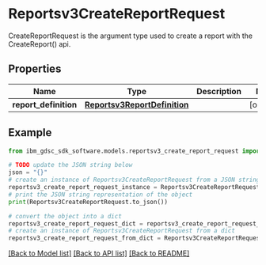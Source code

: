 # Reportsv3CreateReportRequest

CreateReportRequest is the argument type used to create a report with the CreateReport() api.

## Properties

Name | Type | Description | Notes
------------ | ------------- | ------------- | -------------
**report_definition** | [**Reportsv3ReportDefinition**](Reportsv3ReportDefinition.md) |  | [optional] 

## Example

```python
from ibm_gdsc_sdk_software.models.reportsv3_create_report_request import Reportsv3CreateReportRequest

# TODO update the JSON string below
json = "{}"
# create an instance of Reportsv3CreateReportRequest from a JSON string
reportsv3_create_report_request_instance = Reportsv3CreateReportRequest.from_json(json)
# print the JSON string representation of the object
print(Reportsv3CreateReportRequest.to_json())

# convert the object into a dict
reportsv3_create_report_request_dict = reportsv3_create_report_request_instance.to_dict()
# create an instance of Reportsv3CreateReportRequest from a dict
reportsv3_create_report_request_from_dict = Reportsv3CreateReportRequest.from_dict(reportsv3_create_report_request_dict)
```
[[Back to Model list]](../README.md#documentation-for-models) [[Back to API list]](../README.md#documentation-for-api-endpoints) [[Back to README]](../README.md)


